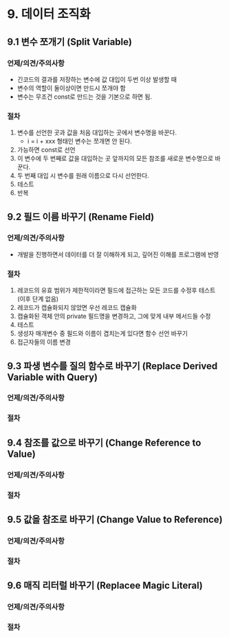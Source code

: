 # 9. 데이터 조직화

## 9.1 변수 쪼개기 (Split Variable)

### 언제/의견/주의사항

- 긴코드의 결과를 저장하는 변수에 값 대입이 두번 이상 발생할 때
- 변수의 역할이 둘이상이면 만드시 쪼개야 함
- 변수는 무조건 const로 만드는 것을 기본으로 하면 됨.

### 절차

1. 변수를 선언한 곳과 값을 처음 대입하는 곳에서 변수명을 바꾼다.
   - i = i + xxx 형태인 변수는 쪼개면 안 된다.
2. 가능하면 const로 선언
3. 이 변수에 두 번째로 값을 대입하는 곳 앞까지의 모든 참조를 새로운 변수명으로 바꾼다.
4. 두 번째 대입 시 변수를 원래 이름으로 다시 선언한다.
5. 테스트
6. 반복

## 9.2 필드 이름 바꾸기 (Rename Field)

### 언제/의견/주의사항

- 개발을 진행하면서 데이터를 더 잘 이해하게 되고, 깊어진 이해를 프로그램에 반영

### 절차

1. 레코드의 유효 범위가 제한적이라면 필드에 접근하는 모든 코드를 수정후 테스트 (이후 단계 없음)
2. 레코드가 캡슐화되지 않았면 우선 레코드 캡슐화
3. 캡슐화된 객체 안의 private 필드명을 변경하고, 그에 맞게 내부 메서드들 수정
4. 테스트
5. 생성자 매개변수 중 필드와 이름이 겹치는게 있다면 함수 선언 바꾸기
6. 접근자들의 이름 변경

## 9.3 파생 변수를 질의 함수로 바꾸기 (Replace Derived Variable with Query)

### 언제/의견/주의사항

### 절차

## 9.4 참조를 값으로 바꾸기 (Change Reference to Value)

### 언제/의견/주의사항

### 절차

## 9.5 값을 참조로 바꾸기 (Change Value to Reference)

### 언제/의견/주의사항

### 절차

## 9.6 매직 리터럴 바꾸기 (Replacee Magic Literal)

### 언제/의견/주의사항

### 절차

